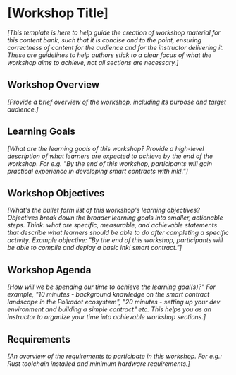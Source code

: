 # [Workshop Title]

_[This template is here to help guide the creation of workshop material for this content bank, such that it is concise and to the point, ensuring correctness of content for the audience and for the instructor delivering it. These are guidelines to help authors stick to a clear focus of what the workshop aims to achieve, not all sections are necessary.]_

## Workshop Overview

_[Provide a brief overview of the workshop, including its purpose and target audience.]_

## Learning Goals

_[What are the learning goals of this workshop? Provide a high-level description of what learners are expected to achieve by the end of the workshop. For e.g. "By the end of this workshop, participants will gain practical experience in developing smart contracts with ink!."]_

## Workshop Objectives

_[What's the bullet form list of this workshop's learning objectives? Objectives break down the broader learning goals into smaller, actionable steps. Think: what are specific, measurable, and achievable statements that describe what learners should be able to do after completing a specific activity. Example objective: "By the end of this workshop, participants will be able to compile and deploy a basic ink! smart contract."]_

## Workshop Agenda

_[How will we be spending our time to achieve the learning goal(s)?" For example, "10 minutes - background knowledge on the smart contract landscape in the Polkadot ecosystem", "20 minutes - setting up your dev environment and building a simple contract" etc. This helps you as an instructor to organize your time into achievable workshop sections.]_

## Requirements

_[An overview of the requirements to participate in this workshop. For e.g.: Rust toolchain installed and minimum hardware requirements.]_
